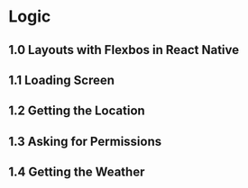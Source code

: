 # Logic

## 1.0 Layouts with Flexbos in React Native

## 1.1 Loading Screen

## 1.2 Getting the Location

## 1.3 Asking for Permissions

## 1.4 Getting the Weather